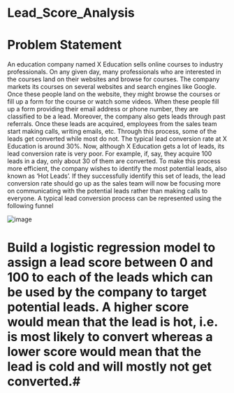 # Lead_Score_Analysis

# Problem Statement
An education company named X Education sells online courses to industry
professionals. On any given day, many professionals who are interested in the
courses land on their websites and browse for courses. The company markets its
courses on several websites and search engines like Google. Once these people
land on the website, they might browse the courses or fill up a form for the course or
watch some videos. When these people fill up a form providing their email address
or phone number, they are classified to be a lead. Moreover, the company also gets
leads through past referrals.
Once these leads are acquired, employees from the sales team start making calls,
writing emails, etc. Through this process, some of the leads get converted while
most do not. The typical lead conversion rate at X Education is around 30%. Now,
although X Education gets a lot of leads, its lead conversion rate is very poor.
For example, if, say, they acquire 100 leads in a day, only about 30 of them are
converted. To make this process more efficient, the company wishes to identify the
most potential leads, also known as ‘Hot Leads’. If they successfully identify this set
of leads, the lead conversion rate should go up as the sales team will now be
focusing more on communicating with the potential leads rather than making calls to
everyone. A typical lead conversion process can be represented using the following
funnel


![image](https://github.com/ShaikhSara96/Lead_Score_Analysis/assets/132265577/f0364cf2-0a5d-41e9-80b8-5c14a064acb2)


# Build a logistic regression model to assign a lead score between 0 and 100 to each of the leads which can be used by the company to target potential leads. A higher score would mean that the lead is hot, i.e. is most likely to convert whereas a lower score would mean that the lead is cold and will mostly not get converted.#

